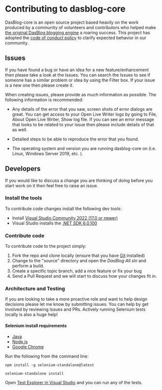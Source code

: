# Contributing to dasblog-core
DasBlog-core  is an open source project based heavily on the  work produced by a community of volunteers and contributors who helped make [the original DasBlog blogging engine](https://github.com/shanselman/dasblog) a roaring success. This project has adopted the [code of conduct policy](https://github.com/poppastring/dasblog-core/blob/main/CODE_OF_CONDUCT.md) to clarify expected behavior in our community.


## Issues
If you have found a bug or have an idea for a new feature/enhancement then please take a look at the Issues. You can search the Issues to see if someone has a similar problem or idea by using the Filter box. If your issue is a new one then please create it.

When creating issues, please provide as much information as possible.  The following information is recommended:
 - Any details of the error that you saw, screen shots of error dialogs are great. You can get access to your Open Live Writer logs by going to File, About Open Live Writer, Show log file.    If you can see an error message that looks to be related to your issue then please include details of that as well.

 - Detailed steps to be able to reproduce the error that you found.
 
 - The operating system and version you are running dasblog-core on (i.e. Linux, Windows Server 2019, etc. ).


## Developers
If you would like to discuss a change you are thinking of doing before you start work on it then feel free to raise an issue.

### Install the tools
To contribute code changes install the following dev tools:

- Install [Visual Studio Community 2022 (17.0 or newer)](https://visualstudio.microsoft.com/downloads/)
- Visual Studio installs the [.NET SDK 6.0.100](https://dotnet.microsoft.com/download/dotnet/thank-you/sdk-6.0.100-windows-x64-installer)

### Contribute code
To contribute code to the project simply:
  1. Fork the repo and clone locally (ensure that you have [Git](https://git-scm.com/downloads) installed)
  2. Change to the "source" directory and open the *DasBlog All.sln* and perform a build.
  3. Create a specific topic branch, add a nice feature or fix your bug
  4. Send a Pull Request and we will start to discuss how your changes fit in.

### Architecture and Testing
If you are looking to take a more proactive role and want to help design decisions please let me know by submitting issues. You can help by get involved by reviewing Issues and PRs. Actively running Selenium tests locally is also a huge help!

#### Selenium install requirements
- [Java](https://java.com/en/download/windows_manual.jsp)
- [Node.js](https://nodejs.org/en/download/)
- [Google Chrome](https://www.google.com/chrome/)

Run the following from the command line:

`npm install -g selenium-standalone@latest`

`selenium-standalone install`

Open [Test Explorer in Visual Studio](https://docs.microsoft.com/visualstudio/test/run-unit-tests-with-test-explorer) and you can run any of the tests.

